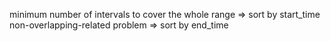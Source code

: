 
minimum number of intervals to cover the whole range => sort by start_time
non-overlapping-related problem => sort by end_time
